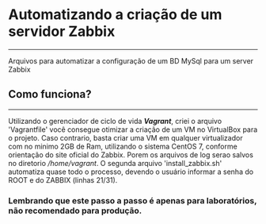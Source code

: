 # Automatizando a criação de um servidor Zabbix
---
Arquivos para automatizar a configuração de um BD MySql para um server Zabbix

## Como funciona?
---
Utilizando o gerenciador de ciclo de vida ***Vagrant***, criei o arquivo 'Vagrantfile' você consegue otimizar a criação de um VM no VirtualBox para o projeto. Caso contrario, basta criar uma VM em qualquer virtualizador com no minimo 2GB de Ram, utilizando o sistema CentOS 7, conforme orientação do site oficial do Zabbix.
Porem os arquivos de log serao salvos no diretorio */home/vagrant*.
O segunda arquivo 'install_zabbix.sh' automatiza quase todo o processo, devendo o usuário informar a senha do ROOT e do ZABBIX (linhas 21/31).


### Lembrando que este passo a passo é apenas para laboratórios, não recomendado para produção.
